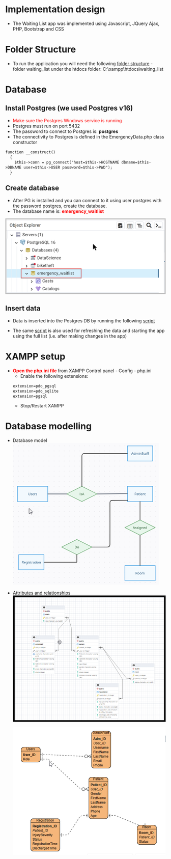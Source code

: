 # Implementation design
* The Waiting List app was implemented using Javascript, JQuery Ajax, PHP, Bootstrap and CSS

# Folder Structure
* To run the application you will need the following [folder structure](/docs/folderStructure.png) - folder waiting_list under the htdocs folder: C:\xampp\htdocs\waiting_list
  
# Database
## Install Postgres (we used Postgres v16)
* <span style="color:red">Make sure the Postgres Windows service is running </span>
* Postgres must run on port 5432
* The password to connect to Postgres is: <strong>postgres</strong>
* The connectivity to Postgres is defined in the EmergencyData.php class constructor
```
function __construct()
  {
    $this->conn = pg_connect("host=$this->HOSTNAME dbname=$this->DBNAME user=$this->USER password=$this->PWD");
  }
```
## Create database
* After PG is installed and you can connect to it using user postgres with the password postgres, create the database. 
* The database name is: <strong style="color:red"> emergency_waitlist </strong>

![Postgres DB](/docs/emergency_waitlist.png)

## Insert data
* Data is inserted into the Postgres DB by running the following [script](/docs/design_system/refresh_pg.sql) 
  
* The same [script](/docs/design_system/refresh_pg.sql) is also used for refreshing the data and starting the app using the full list (i.e. after making changes in the app)

# XAMPP setup
* <strong style="color:red">Open the php.ini file </strong> from XAMPP Control panel - Config - php.ini
  * Enable the following extensions: 
  ```
  extension=pdo_pgsql
  extension=pdo_sqlite
  extension=pgsql
  ```
  * Stop/Restart XAMPP

# Database modelling

* Database model
  ![Database model](/docs/schema.png)

* Attributes and relationships
  ![Attributes](/docs/schema_details.png)

  ![Attributes](/docs/schema1.png)




